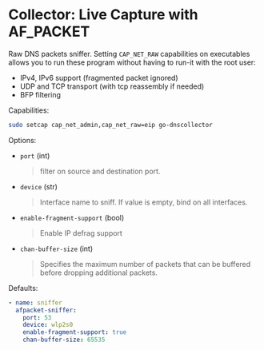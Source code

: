# Collector: Live Capture with AF_PACKET

Raw DNS packets sniffer. Setting `CAP_NET_RAW` capabilities on executables allows you to run these
program without having to run-it with the root user:

* IPv4, IPv6 support (fragmented packet ignored)
* UDP and TCP transport (with tcp reassembly if needed)
* BFP filtering

Capabilities:

```bash
sudo setcap cap_net_admin,cap_net_raw=eip go-dnscollector
```

Options:

* `port` (int)
  > filter on source and destination port.

* `device` (str)
  > Interface name to sniff. If value is empty, bind on all interfaces.

* `enable-fragment-support` (bool)
  > Enable IP defrag support

* `chan-buffer-size` (int)
  > Specifies the maximum number of packets that can be buffered before dropping additional packets.

Defaults:

```yaml
- name: sniffer
  afpacket-sniffer:
    port: 53
    device: wlp2s0
    enable-fragment-support: true
    chan-buffer-size: 65535
```
